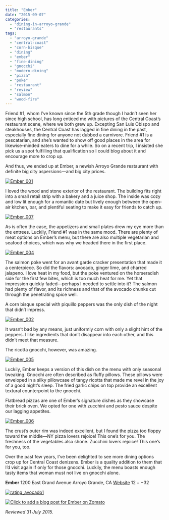 ```yaml
---
title: "Ember"
date: "2015-09-07"
categories: 
  - "dining-in-arroyo-grande"
  - "restaurants"
tags: 
  - "arroyo-grande"
  - "central-coast"
  - "corn-bisque"
  - "dining"
  - "ember"
  - "fine-dining"
  - "gnocchi"
  - "modern-dining"
  - "pizza"
  - "poke"
  - "restaurant"
  - "review"
  - "salmon"
  - "wood-fire"
---
```


Friend #1, whom I’ve known since the 5th grade though I hadn’t seen her since high school, has long enticed me with pictures of the Central Coast’s restaurant scene, where we both grew up. Excepting San Luis Obispo and steakhouses, the Central Coast has lagged in fine dining in the past, especially fine dining for anyone not dubbed a carnivore. Friend #1 is a pescatarian, and she’s wanted to show off good places in the area for likewise-minded eaters to dine for a while. So on a recent trip, I insisted she pick us a spot fulfilling that qualification so I could blog about it and encourage more to crop up.

And thus, we ended up at Ember, a newish Arroyo Grande restaurant with definite big city aspersions—and big city prices.

[![Ember_001](http://s3.amazonaws.com/thegourmez-wpmedia/2015/08/Ember_001-500x334.jpg)](http://s3.amazonaws.com/thegourmez-wpmedia/2015/08/Ember_001.jpg)

I loved the wood and stone exterior of the restaurant. The building fits right into a small retail strip with a bakery and a juice shop. The inside was cozy and low lit enough for a romantic date but lively enough between the open-air kitchen, bar, and plentiful seating to make it easy for friends to catch up.

[![Ember_007](http://s3.amazonaws.com/thegourmez-wpmedia/2015/08/Ember_007-500x351.jpg)](http://s3.amazonaws.com/thegourmez-wpmedia/2015/08/Ember_007.jpg)

As is often the case, the appetizers and small plates drew my eye more than the entrees. Luckily, Friend #1 was in the same mood. There are plenty of meat options on Ember’s menu, but there are also multiple vegetarian and seafood choices, which was why we headed there in the first place.

[![Ember_004](http://s3.amazonaws.com/thegourmez-wpmedia/2015/08/Ember_004-500x401.jpg)](http://s3.amazonaws.com/thegourmez-wpmedia/2015/08/Ember_004.jpg)

The salmon poke went for an avant garde cracker presentation that made it a centerpiece. So did the flavors: avocado, ginger lime, and charred jalapeno. I love heat in my food, but the poke ventured on the horseradish side for the first few bites, which is too much heat for me. Yet that impression quickly faded—perhaps I needed to settle into it? The salmon had plenty of flavor, and its richness and that of the avocado chunks cut through the penetrating spice well.

A corn bisque special with piquillo peppers was the only dish of the night that didn’t impress.

[![Ember_002](http://s3.amazonaws.com/thegourmez-wpmedia/2015/08/Ember_002-500x334.jpg)](http://s3.amazonaws.com/thegourmez-wpmedia/2015/08/Ember_002.jpg)

It wasn’t bad by any means, just uniformly corn with only a slight hint of the peppers. I like ingredients that don’t disappear into each other, and this didn’t meet that measure.

The ricotta gnocchi, however, was amazing.

[![Ember_005](http://s3.amazonaws.com/thegourmez-wpmedia/2015/08/Ember_005-500x334.jpg)](http://s3.amazonaws.com/thegourmez-wpmedia/2015/08/Ember_005.jpg)

Luckily, Ember keeps a version of this dish on the menu with only seasonal tweaking. Gnocchi are often described as fluffy pillows. These pillows were enveloped in a silky pillowcase of tangy ricotta that made me revel in the joy of a good night’s sleep. The fried garlic chips on top provide an excellent textural counterpoint to the gnocchi.

Flatbread pizzas are one of Ember’s signature dishes as they showcase their brick oven. We opted for one with zucchini and pesto sauce despite our lagging appetites.

[![Ember_006](http://s3.amazonaws.com/thegourmez-wpmedia/2015/08/Ember_006-500x334.jpg)](http://s3.amazonaws.com/thegourmez-wpmedia/2015/08/Ember_006.jpg)

The crust’s outer rim was indeed excellent, but I found the pizza too floppy toward the middle—NY pizza lovers rejoice! This one’s for you. The freshness of the vegetables also shone. Zucchini lovers rejoice! This one’s for you, too.

Over the past few years, I’ve been delighted to see more dining options crop up for Central Coast denizens. Ember is a quality addition to them that I’d visit again if only for those gnocchi. Luckily, the menu boasts enough tasty items that woman must not live on gnocchi alone.

**Ember** 1200 East Grand Avenue Arroyo Grande, CA [Website](http://www.emberwoodfire.com/) $12--$32

[![rating_avocado1](http://s3.amazonaws.com/thegourmez-wpmedia/2009/02/rating_avocado1.gif)](http://s3.amazonaws.com/thegourmez-wpmedia/2009/02/rating_avocado1.gif)

[![Click to add a blog post for Ember on Zomato](https://www.zomato.com/logo/17615273/minilink)](https://www.zomato.com/santa-maria-ca/ember-arroyo-grande)

_Reviewed 31 July 2015._
